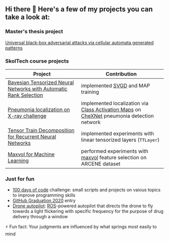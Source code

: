 ## Hi there 👋 Here's a few of my projects you can take a look at:

<!--
**lapsya/lapsya** is a ✨ _special_ ✨ repository because its `README.md` (this file) appears on your GitHub profile.

Here are some ideas to get you started:

- 🔭 I’m currently working on ...
- 🌱 I’m currently learning ...
- 👯 I’m looking to collaborate on ...
- 🤔 I’m looking for help with ...
- 💬 Ask me about ...
- 📫 How to reach me: ...
- 😄 Pronouns: ...
- ⚡ Fun fact: ...

-->

### Master's thesis project
[Universal black-box adversarial attacks via cellular automata generated patterns](https://github.com/lapsya/cellular_automata_attacks)

### SkolTech course projects

| Project | Contribution |
| ------- | --------------|
| [Bayesian Tensorized Neural Networks with Automatic Rank Selection](https://github.com/vicontek/lrbtnn) | implemented [SVGD](https://arxiv.org/abs/1608.04471) and MAP training |
| [Pneumonia localization on X-ray challenge](https://github.com/lapsya/chexnet_localization) | implemented localization via [Class Activation Maps](https://arxiv.org/abs/1512.04150) on [CheXNet](https://arxiv.org/abs/1711.05225) pneumonia detection network |
| [Tensor Train Decomposition for Recurrent Neural Networks](https://github.com/philip-bl/tensor_train_rnn) | implemented experiments with linear tensorized layers (`TTLayer`) |
| [Maxvol for Machine Learning](https://github.com/vicontek/maxvol) | performed experiments with [maxvol](https://arxiv.org/abs/1502.07838) feature selection on ARCENE dataset |

<!--
* [Bayesian Tensorized Neural Networks with Automatic Rank Selection](https://github.com/vicontek/lrbtnn): implemented [SVGD](https://arxiv.org/abs/1608.04471) and MAP training
* [Pneumonia localization on X-ray challenge](https://github.com/lapsya/chexnet_localization): implemented localization via [Class Activation Maps](https://arxiv.org/abs/1512.04150) on [CheXNet](https://arxiv.org/abs/1711.05225) pneumonia detection network
* [Tensor Train Decomposition for Recurrent Neural Networks](https://github.com/philip-bl/tensor_train_rnn): implemented experiments with linear tensorized layers (`TTLayer`)
* [Maxvol for Machine Learning](https://github.com/vicontek/maxvol): performed experiments with [maxvol](https://arxiv.org/abs/1502.07838) feature selection on ARCENE dataset
-->

### Just for fun

* [100 days of code](https://github.com/lapsya/100daysofcode) challenge: small scripts and projects on vaious topics to improve programming skills
* [GitHub Graduation 2020](https://github.com/lapsya/graduation) entry
* [Drone autopilot](https://github.com/lapsya/super-drone-2016): [ROS](https://www.ros.org/)-powered autopilot that directs the drone to fly towards a light flickering with specific frequency for the purpose of drug delivery through a window


⚡ Fun fact: Your judgments are influenced by what
springs most easily to mind
